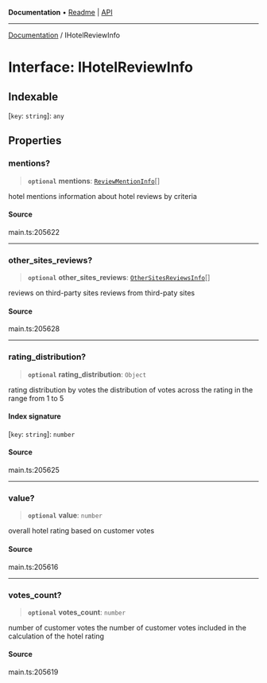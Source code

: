 **Documentation** • [Readme](../README.md) \| [API](../globals.md)

***

[Documentation](../README.md) / IHotelReviewInfo

# Interface: IHotelReviewInfo

## Indexable

 \[`key`: `string`\]: `any`

## Properties

### mentions?

> **`optional`** **mentions**: [`ReviewMentionInfo`](../classes/ReviewMentionInfo.md)[]

hotel mentions
information about hotel reviews by criteria

#### Source

main.ts:205622

***

### other\_sites\_reviews?

> **`optional`** **other\_sites\_reviews**: [`OtherSitesReviewsInfo`](../classes/OtherSitesReviewsInfo.md)[]

reviews on third-party sites
reviews from third-paty sites

#### Source

main.ts:205628

***

### rating\_distribution?

> **`optional`** **rating\_distribution**: `Object`

rating distribution by votes
the distribution of votes across the rating in the range from 1 to 5

#### Index signature

 \[`key`: `string`\]: `number`

#### Source

main.ts:205625

***

### value?

> **`optional`** **value**: `number`

overall hotel rating based on customer votes

#### Source

main.ts:205616

***

### votes\_count?

> **`optional`** **votes\_count**: `number`

number of customer votes
the number of customer votes included in the calculation of the hotel rating

#### Source

main.ts:205619

